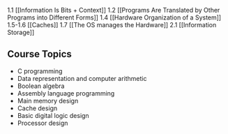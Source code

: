 1.1 [[Information Is Bits + Context]]
1.2 [[Programs Are Translated by Other Programs into Different Forms]]
1.4 [[Hardware Organization of a System]]
1.5-1.6 [[Caches]]
1.7 [[The OS manages the Hardware]]
2.1 [[Information Storage]]

## Course Topics
- C programming
- Data representation and computer arithmetic
- Boolean algebra
- Assembly language programming
- Main memory design
- Cache design
- Basic digital logic design
- Processor design